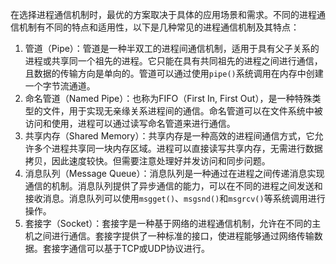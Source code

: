 
在选择进程通信机制时，最优的方案取决于具体的应用场景和需求。不同的进程通信机制有不同的特点和适用性，以下是几种常见的进程通信机制及其特点：

1. 管道（Pipe）：管道是一种半双工的进程间通信机制，适用于具有父子关系的进程或共享同一个祖先的进程。它只能在具有共同祖先的进程之间进行通信，且数据的传输方向是单向的。管道可以通过使用`pipe()`系统调用在内存中创建一个字节流通道。
2. 命名管道（Named Pipe）：也称为FIFO（First In, First Out），是一种特殊类型的文件，用于实现无亲缘关系进程间的通信。命名管道可以在文件系统中被访问和使用，进程可以通过读写命名管道来进行通信。
3. 共享内存（Shared Memory）：共享内存是一种高效的进程间通信方式，它允许多个进程共享同一块内存区域。进程可以直接读写共享内存，无需进行数据拷贝，因此速度较快。但需要注意处理好并发访问和同步问题。
4. 消息队列（Message Queue）：消息队列是一种通过在进程之间传递消息实现通信的机制。消息队列提供了异步通信的能力，可以在不同的进程之间发送和接收消息。消息队列可以使用`msgget()`、`msgsnd()`和`msgrcv()`等系统调用进行操作。
5. 套接字（Socket）：套接字是一种基于网络的进程通信机制，允许在不同的主机之间进行通信。套接字提供了一种标准的接口，使进程能够通过网络传输数据。套接字通信可以基于TCP或UDP协议进行。
